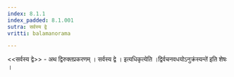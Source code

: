 ```yaml
---
index: 8.1.1
index_padded: 8.1.001
sutra: सर्वस्य द्वे
vritti: balamanorama

---
```

<<सर्वस्य द्वे>> - अथ द्विरुक्तप्रकरणम् । सर्वस्य द्वे । इत्यधिकृत्येति ।द्विर्वचनवधयोऽनुक्रंस्यन्ते॑ इति शेषः । 